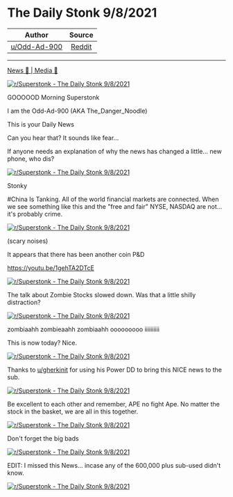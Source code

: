 The Daily Stonk 9/8/2021
========================

| Author       | Source       | 
| :-------------: |:-------------:|
|  [u/Odd-Ad-900](https://www.reddit.com/user/Odd-Ad-900/) | [Reddit](https://www.reddit.com/r/Superstonk/comments/pk89up/the_daily_stonk_982021/) | 

---

[News 📰 | Media 📱](https://www.reddit.com/r/Superstonk/search?q=flair_name%3A%22News%20%F0%9F%93%B0%20%7C%20Media%20%F0%9F%93%B1%22&restrict_sr=1)

[![r/Superstonk - The Daily Stonk 9/8/2021](https://preview.redd.it/w4hzwxglg9m71.png?width=1600&format=png&auto=webp&s=32a9bc2c219d295875329821b3e002599a6d777c)](https://preview.redd.it/w4hzwxglg9m71.png?width=1600&format=png&auto=webp&s=32a9bc2c219d295875329821b3e002599a6d777c)

GOOOOOD Morning Superstonk

I am the Odd-Ad-900 (AKA The_Danger_Noodle)

This is your Daily News

Can you hear that? It sounds like fear...

If anyone needs an explanation of why the news has changed a little... new phone, who dis?

[![r/Superstonk - The Daily Stonk 9/8/2021](https://preview.redd.it/5g8337cff9m71.png?width=680&format=png&auto=webp&s=563b7048fe6488ebaac87d94f64e61dad11d46a1)](https://preview.redd.it/5g8337cff9m71.png?width=680&format=png&auto=webp&s=563b7048fe6488ebaac87d94f64e61dad11d46a1)

Stonky

#China Is Tanking. All of the world financial markets are connected. When we see something like this and the "free and fair" NYSE, NASDAQ are not... it's probably crime.

[![r/Superstonk - The Daily Stonk 9/8/2021](https://preview.redd.it/wm95zq53f9m71.jpg?width=1125&format=pjpg&auto=webp&s=0c74fe0aa9c9ab29ec4d91d3f81eb2ae36be4f5c)](https://preview.redd.it/wm95zq53f9m71.jpg?width=1125&format=pjpg&auto=webp&s=0c74fe0aa9c9ab29ec4d91d3f81eb2ae36be4f5c)

(scary noises)

It appears that there has been another coin P&D

<https://youtu.be/1gehTA2DTcE>

[![r/Superstonk - The Daily Stonk 9/8/2021](https://preview.redd.it/dl5uph8mf9m71.jpg?width=720&format=pjpg&auto=webp&s=452942c92119e36ba3f888a0fc9035484dcb96b0)](https://preview.redd.it/dl5uph8mf9m71.jpg?width=720&format=pjpg&auto=webp&s=452942c92119e36ba3f888a0fc9035484dcb96b0)

The talk about Zombie Stocks slowed down. Was that a little shilly distraction?

[![r/Superstonk - The Daily Stonk 9/8/2021](https://preview.redd.it/x7zn4q10g9m71.jpg?width=1080&format=pjpg&auto=webp&s=671750b68146e4cd39b9492eaa6b5183437ce768)](https://preview.redd.it/x7zn4q10g9m71.jpg?width=1080&format=pjpg&auto=webp&s=671750b68146e4cd39b9492eaa6b5183437ce768)

zombiaahh zombieaahh zombiaahh ooooooooo iiiiiiiiii

This is now today? Nice.

[![r/Superstonk - The Daily Stonk 9/8/2021](https://preview.redd.it/19pz19aag9m71.jpg?width=512&format=pjpg&auto=webp&s=8577505dfacf645eef45af3ee9dcf8290ea6ab66)](https://preview.redd.it/19pz19aag9m71.jpg?width=512&format=pjpg&auto=webp&s=8577505dfacf645eef45af3ee9dcf8290ea6ab66)

Thanks to [u/gherkinit](https://www.reddit.com/u/gherkinit/) for using his Power DD to bring this NICE news to the sub.

[![r/Superstonk - The Daily Stonk 9/8/2021](https://preview.redd.it/fklx60cdg9m71.jpg?width=393&format=pjpg&auto=webp&s=8cca70fd5226631c4253df8329fc2ccc0011727e)](https://preview.redd.it/fklx60cdg9m71.jpg?width=393&format=pjpg&auto=webp&s=8cca70fd5226631c4253df8329fc2ccc0011727e)

Be excellent to each other and remember, APE no fight Ape. No matter the stock in the basket, we are all in this together.

[![r/Superstonk - The Daily Stonk 9/8/2021](https://preview.redd.it/g8sej2mxg9m71.png?width=554&format=png&auto=webp&s=a507af9a71421f143ab6b922423e9b2b521832aa)](https://preview.redd.it/g8sej2mxg9m71.png?width=554&format=png&auto=webp&s=a507af9a71421f143ab6b922423e9b2b521832aa)

Don't forget the big bads

[![r/Superstonk - The Daily Stonk 9/8/2021](https://preview.redd.it/mn42iestg9m71.jpg?width=640&format=pjpg&auto=webp&s=0aa4f178952a69b13e03b0aeaabd69a5eb8f145b)](https://preview.redd.it/mn42iestg9m71.jpg?width=640&format=pjpg&auto=webp&s=0aa4f178952a69b13e03b0aeaabd69a5eb8f145b)

EDIT: I missed this News... incase any of the 600,000 plus sub-used didn't know.

[![r/Superstonk - The Daily Stonk 9/8/2021](https://preview.redd.it/0xfiqfbyr9m71.png?width=960&format=png&auto=webp&s=5840a5155308bc7880ef2a68c878b07e54f3d7ae)](https://preview.redd.it/0xfiqfbyr9m71.png?width=960&format=png&auto=webp&s=5840a5155308bc7880ef2a68c878b07e54f3d7ae)
